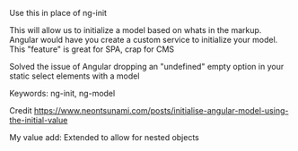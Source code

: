 Use this in place of ng-init

This will allow us to initialize a model based on whats in the markup. Angular would have you create a custom 
service to initialize your model. This "feature" is great for SPA, crap for CMS

Solved the issue of Angular dropping an "undefined" empty option in your static select elements with a model

Keywords: ng-init, ng-model

Credit https://www.neontsunami.com/posts/initialise-angular-model-using-the-initial-value

My value add: Extended to allow for nested objects
